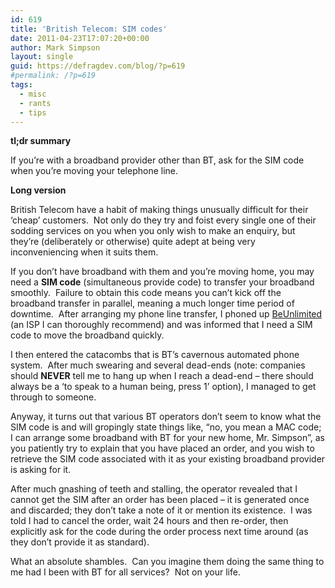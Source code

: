 ```yaml
---
id: 619
title: 'British Telecom: SIM codes'
date: 2011-04-23T17:07:20+00:00
author: Mark Simpson
layout: single
guid: https://defragdev.com/blog/?p=619
#permalink: /?p=619
tags:
  - misc
  - rants
  - tips
---
```

**tl;dr summary**

If you’re with a broadband provider other than BT, ask for the SIM code when you’re moving your telephone line.

**Long version**

British Telecom have a habit of making things unusually difficult for their ‘cheap’ customers.&#160; Not only do they try and foist every single one of their sodding services on you when you only wish to make an enquiry, but they’re (deliberately or otherwise) quite adept at being very inconveniencing when it suits them.

If you don’t have broadband with them and you’re moving home, you may need a **SIM code** (simultaneous provide code) to transfer your broadband smoothly.&#160; Failure to obtain this code means you can’t kick off the broadband transfer in parallel, meaning a much longer time period of downtime.&#160; After arranging my phone line transfer, I phoned up [BeUnlimited](http://bethere.co.uk) (an ISP I can thoroughly recommend) and was informed that I need a SIM code to move the broadband quickly.

I then entered the catacombs that is BT’s cavernous automated phone system.&#160; After much swearing and several dead-ends (note: companies should **NEVER** tell me to hang up when I reach a dead-end – there should always be a ‘to speak to a human being, press 1’ option), I managed to get through to someone.

Anyway, it turns out that various BT operators don’t seem to know what the SIM code is and will gropingly state things like, “no, you mean a MAC code; I can arrange some broadband with BT for your new home, Mr. Simpson”, as you patiently try to explain that you have placed an order, and you wish to retrieve the SIM code associated with it as your existing broadband provider is asking for it.&#160; 

After much gnashing of teeth and stalling, the operator revealed that I cannot get the SIM after an order has been placed – it is generated once and discarded; they don’t take a note of it or mention its existence.&#160; I was told I had to cancel the order, wait 24 hours and then re-order, then explicitly ask for the code during the order process next time around (as they don’t provide it as standard).

What an absolute shambles.&#160; Can you imagine them doing the same thing to me had I been with BT for all services?&#160; Not on your life.